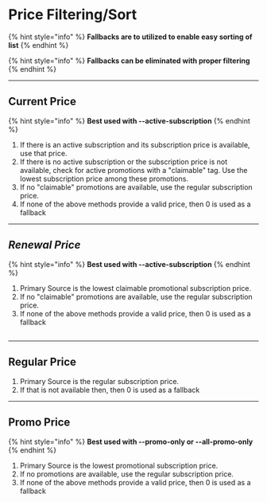 # Price Filtering/Sort

{% hint style="info" %}
**Fallbacks are to utilized to enable easy sorting of list**
{% endhint %}

{% hint style="info" %}
**Fallbacks can be eliminated with proper filtering**
{% endhint %}

***

## Current Price

{% hint style="info" %}
**Best used with    --active-subscription**
{% endhint %}

1. If there is an active subscription and its subscription price is available, use that price.
2. If there is no active subscription or the subscription price is not available, check for active promotions with a "claimable" tag. Use the lowest subscription price among these promotions.
3. If no "claimable" promotions are available, use the regular subscription price.
4. If none of the above methods provide a valid price, then 0 is used as a fallback



***

## _Renewal Price_

{% hint style="info" %}
**Best used with    --active-subscription**
{% endhint %}

1. Primary Source is the lowest claimable promotional subscription price.
2. If no "claimable" promotions are available, use the regular subscription price.
3. If none of the above methods provide a valid price, then 0 is used as a fallback

##

***

## Regular Price

1. Primary Source is the regular subscription price.
2. If that is not available then, then 0 is used as a fallback



***

## Promo Price

{% hint style="info" %}
**Best used with  --promo-only  or --all-promo-only**
{% endhint %}

1. Primary Source is the lowest promotional subscription price.
2. If no promotions are available, use the regular subscription price.
3. If none of the above methods provide a valid price, then 0 is used as a fallback

